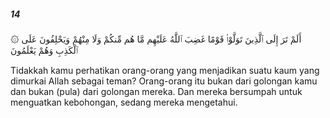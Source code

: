 ##### 14

<span class="ayah">۞ أَلَمْ تَرَ إِلَى ٱلَّذِينَ تَوَلَّوْا۟ قَوْمًا غَضِبَ ٱللَّهُ عَلَيْهِم مَّا هُم مِّنكُمْ وَلَا مِنْهُمْ وَيَحْلِفُونَ عَلَى ٱلْكَذِبِ وَهُمْ يَعْلَمُونَ</span>

<span class="ayah_translation">Tidakkah kamu perhatikan orang-orang yang menjadikan suatu kaum yang dimurkai Allah sebagai teman? Orang-orang itu bukan dari golongan kamu dan bukan (pula) dari golongan mereka. Dan mereka bersumpah untuk menguatkan kebohongan, sedang mereka mengetahui.</span>
